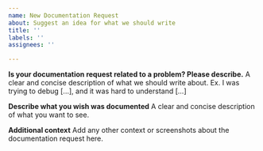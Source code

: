 ```yaml
---
name: New Documentation Request
about: Suggest an idea for what we should write
title: ''
labels: ''
assignees: ''

---
```


**Is your documentation request related to a problem? Please describe.**
A clear and concise description of what we should write about. Ex. I was trying to debug [...], and it was hard to understand [...]

**Describe what you wish was documented**
A clear and concise description of what you want to see.

**Additional context**
Add any other context or screenshots about the documentation request here.
